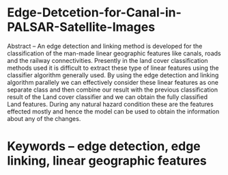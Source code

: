 # Edge-Detcetion-for-Canal-in-PALSAR-Satellite-Images
Abstract – An edge detection and linking method is developed for the classification of the man-made linear geographic features like canals, roads and the railway connectivities. Presently in the land cover classification methods used it is difficult to extract these type of linear features using the classifier algorithm generally used. By using the edge detection and linking algorithm parallely we can effectively consider these linear features as one separate class and then combine our result with the previous classification result of the Land cover classifier and we can obtain the fully classified Land features. During any natural hazard condition these are the features effected mostly and hence the model can be used to obtain the information about any of the changes. 

# Keywords – edge detection, edge linking, linear geographic features
